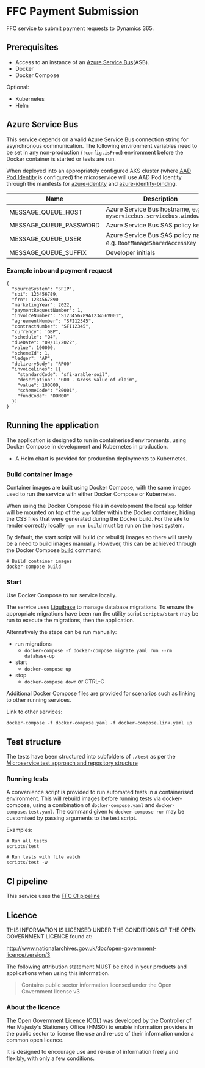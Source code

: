 # FFC Payment Submission 

FFC service to submit payment requests to Dynamics 365.

## Prerequisites

- Access to an instance of an
[Azure Service Bus](https://docs.microsoft.com/en-us/azure/service-bus-messaging/)(ASB).
- Docker
- Docker Compose

Optional:
- Kubernetes
- Helm

## Azure Service Bus

This service depends on a valid Azure Service Bus connection string for
asynchronous communication.  The following environment variables need to be set
in any non-production (`!config.isProd`) environment before the Docker
container is started or tests are run. 

When deployed into an appropriately configured AKS
cluster (where [AAD Pod Identity](https://github.com/Azure/aad-pod-identity) is
configured) the microservice will use AAD Pod Identity through the manifests
for
[azure-identity](./helm/ffc-pay-submission/templates/azure-identity.yaml)
and
[azure-identity-binding](./helm/ffc-pay-submission/templates/azure-identity-binding.yaml).

| Name | Description |
| ---| --- |
| MESSAGE_QUEUE_HOST | Azure Service Bus hostname, e.g. `myservicebus.servicebus.windows.net` |
| MESSAGE_QUEUE_PASSWORD | Azure Service Bus SAS policy key |
| MESSAGE_QUEUE_USER     | Azure Service Bus SAS policy name, e.g. `RootManageSharedAccessKey` |
| MESSAGE_QUEUE_SUFFIX | Developer initials |

### Example inbound payment request

```
{
  "sourceSystem": "SFIP",
  "sbi": 123456789,
  "frn": 1234567890
  "marketingYear": 2022,
  "paymentRequestNumber": 1,
  "invoiceNumber": "S123456789A123456V001",
  "agreementNumber": "SFI12345",
  "contractNumber": "SFI12345",
  "currency": 'GBP",
  "schedule": "Q4",
  "dueDate": "09/11/2022",
  "value": 100000,
  "schemeId": 1,
  "ledger": "AP",
  "deliveryBody": "RP00"
  "invoiceLines": [{
    "standardCode": "sfi-arable-soil",
    "description": "G00 - Gross value of claim",
    "value": 100000,
    "schemeCode": "80001",
    "fundCode": "DOM00"
  }]
}
```

## Running the application

The application is designed to run in containerised environments, using Docker Compose in development and Kubernetes in production.

- A Helm chart is provided for production deployments to Kubernetes.

### Build container image

Container images are built using Docker Compose, with the same images used to run the service with either Docker Compose or Kubernetes.

When using the Docker Compose files in development the local `app` folder will
be mounted on top of the `app` folder within the Docker container, hiding the CSS files that were generated during the Docker build.  For the site to render correctly locally `npm run build` must be run on the host system.


By default, the start script will build (or rebuild) images so there will
rarely be a need to build images manually. However, this can be achieved
through the Docker Compose
[build](https://docs.docker.com/compose/reference/build/) command:

```
# Build container images
docker-compose build
```

### Start

Use Docker Compose to run service locally.

The service uses [Liquibase](https://www.liquibase.org/) to manage database migrations. To ensure the appropriate migrations have been run the utility script `scripts/start` may be run to execute the migrations, then the application.

Alternatively the steps can be run manually:
* run migrations
  * `docker-compose -f docker-compose.migrate.yaml run --rm database-up`
* start
  * `docker-compose up`
* stop
  * `docker-compose down` or CTRL-C

Additional Docker Compose files are provided for scenarios such as linking to other running services.

Link to other services:
```
docker-compose -f docker-compose.yaml -f docker-compose.link.yaml up
```

## Test structure

The tests have been structured into subfolders of `./test` as per the
[Microservice test approach and repository structure](https://eaflood.atlassian.net/wiki/spaces/FPS/pages/1845396477/Microservice+test+approach+and+repository+structure)

### Running tests

A convenience script is provided to run automated tests in a containerised
environment. This will rebuild images before running tests via docker-compose,
using a combination of `docker-compose.yaml` and `docker-compose.test.yaml`.
The command given to `docker-compose run` may be customised by passing
arguments to the test script.

Examples:

```
# Run all tests
scripts/test

# Run tests with file watch
scripts/test -w
```

## CI pipeline

This service uses the [FFC CI pipeline](https://github.com/DEFRA/ffc-jenkins-pipeline-library)

## Licence

THIS INFORMATION IS LICENSED UNDER THE CONDITIONS OF THE OPEN GOVERNMENT LICENCE found at:

<http://www.nationalarchives.gov.uk/doc/open-government-licence/version/3>

The following attribution statement MUST be cited in your products and applications when using this information.

> Contains public sector information licensed under the Open Government license v3

### About the licence

The Open Government Licence (OGL) was developed by the Controller of Her Majesty's Stationery Office (HMSO) to enable information providers in the public sector to license the use and re-use of their information under a common open licence.

It is designed to encourage use and re-use of information freely and flexibly, with only a few conditions.
